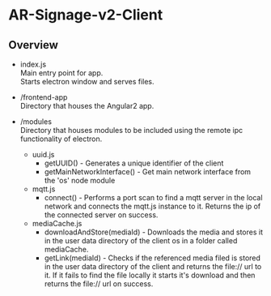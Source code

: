 # AR-Signage-v2-Client

## Overview
- index.js  
    Main entry point for app.  
    Starts electron window and serves files.
- /frontend-app  
    Directory that houses the Angular2 app.
- /modules  
    Directory that houses modules to be included using the remote ipc functionality of electron.  

    - uuid.js  
        - getUUID() - Generates a unique identifier of the client
        - getMainNetworkInterface() - Get main network interface from the 'os'
        node module
    - mqtt.js
        - connect() - Performs a port scan to find a mqtt server in the local 
        network and connects the mqtt.js instance to it. Returns the ip of the 
        connected server on success.
    - mediaCache.js
        - downloadAndStore(mediaId) - Downloads the media and stores it in the 
        user data directory of the client os in a folder called mediaCache.
        - getLink(mediaId) - Checks if the referenced media filed is stored in 
        the user data directory of the client and returns the file:// url to 
        it. If it fails to find the file locally it starts it's download and 
        then returns the file:// url on success.